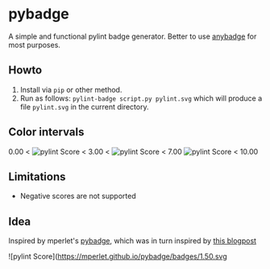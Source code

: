 # pybadge

A simple and functional pylint badge generator. Better to use [anybadge](https://github.com/jongracecox/anybadge) for most purposes.

## Howto

1. Install via `pip` or other method.
2. Run as follows: `pylint-badge script.py pylint.svg` which will produce a file `pylint.svg` in the current directory. 

## Color intervals

0.00 < ![pylint Score](https://mperlet.github.io/pybadge/badges/1.50.svg) < 3.00 < ![pylint Score](https://mperlet.github.io/pybadge/badges/5.51.svg) < 7.00 ![pylint Score](https://mperlet.github.io/pybadge/badges/9.73.svg) < 10.00

## Limitations

* Negative scores are not supported

## Idea
Inspired by mperlet's [pybadge](https://github.com/mperlet/pybadge), which was in turn inspired by [this blogpost](http://www.desmondrivet.com/blog/technical/pylint-badges.html.)

![pylint Score](https://mperlet.github.io/pybadge/badges/1.50.svg
